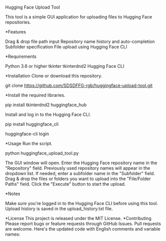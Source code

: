 Hugging Face Upload Tool

This tool is a simple GUI application for uploading files to Hugging Face repositories.

*Features

Drag & drop file path input
Repository name history and auto-completion
Subfolder specification
File upload using Hugging Face CLI

*Requirements

Python 3.6 or higher
tkinter
tkinterdnd2
Hugging Face CLI

*Installation
Clone or download this repository.

git clone https://github.com/SDSDFFG-rgb/huggingface-upload-tool.git

*Install the required libraries.

pip install tkinterdnd2 huggingface_hub

Install and log in to the Hugging Face CLI.

pip install huggingface_cli


huggingface-cli login

*Usage
Run the script.

python huggingface_upload_tool.py

The GUI window will open.
Enter the Hugging Face repository name in the "Repository" field.
Previously used repository names will appear in the dropdown list.
If needed, enter a subfolder name in the "Subfolder" field.
Drag & drop the files or folders you want to upload into the "File/Folder Paths" field.
Click the "Execute" button to start the upload.

*Notes

Make sure you're logged in to the Hugging Face CLI before using this tool.
Upload history is saved in the upload_history.txt file.

*License
This project is released under the MIT License.
*Contributing
Please report bugs or feature requests through GitHub Issues. Pull requests are welcome. Here's the updated code with English comments and variable names:
